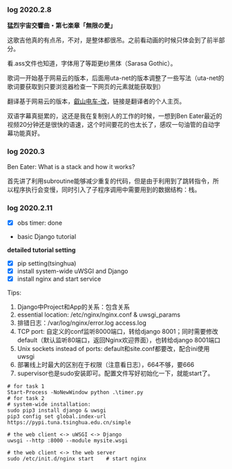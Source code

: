 ### log 2020.2.8 

**猛烈宇宙交響曲・第七楽章「無限の愛」**

这歌吉他真的有点吊，不对，是整体都很吊。之前看动画的时候只体会到了前半部分。

看.ass文件也知道，字体用了等距更纱黑体（Sarasa Gothic）。

歌词一开始基于网易云的版本，后面用uta-net的版本调整了一些写法（uta-net的歌词要获取到只要浏览器检查一下网页的元素就能获取到）

翻译基于网易云的版本，[叡山电车-改](https://cyl.moe/)，链接是翻译者的个人主页。

双语字幕真挺累的，这还是我在复制别人的工作的时候，一想到Ben Eater最近的视频20分钟还是很快的语速，这个时间要花的也太长了，感叹一句油管的自动字幕功能真好。

### log 2020.3

Ben Eater: What is a stack and how it works?

首先讲了利用subroutine能够减少重复的代码，但是由于利用到了跳转指令，所以程序执行会变慢，同时引入了子程序调用中需要用到的数据结构：栈。

### log 2020.2.11

- [x] obs timer: done 

- basic Django tutorial

**detailed tutorial setting**
- [x] pip setting(tsinghua)
- [x] install system-wide uWSGI and Django
- [x] install nginx and start service

Tips:
1. Django中Project和App的关系：包含关系
2. essential location: /etc/nginx/nginx.conf & uwsgi_params
3. 排错日志：/var/log/nginx/error.log access.log
4. TCP port: 自定义的conf监听8000端口，转给django 8001；同时需要修改default（默认监听80端口，返回Nginx欢迎界面），也转给django 8001端口
5. Unix sockets instead of ports: default和site.conf都要改，配合ini使用uwsgi
6. 部署线上时最大的区别在于权限（注意看日志），664不够，要666
7. supervisor也是sudo安装即可。配置文件写好初始化一下，就能start了。

```
# for task 1
Start-Process -NoNewWindow python .\timer.py
# for task 2
# system-wide installation: 
sudo pip3 install django & uwsgi
pip3 config set global.index-url https://pypi.tuna.tsinghua.edu.cn/simple

# the web client <-> uWSGI <-> Django
uwsgi --http :8000 --module mysite.wsgi

# the web client <-> the web server
sudo /etc/init.d/nginx start    # start nginx
```